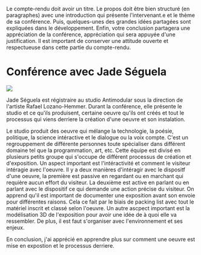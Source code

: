 Le compte-rendu doit avoir un titre. Le propos doit être bien structuré (en paragraphes) avec une introduction qui présente l'intervenant.e et le thème de sa conférence. Puis, quelques-unes des grandes idées partagées sont expliquées dans le développement. Enfin, votre conclusion partagera une appréciation de la conférence, appréciation qui sera appuyée d'une justification. Il est important de conserver une attitude ouverte et respectueuse dans cette partie du compte-rendu.

# Conférence avec Jade Séguela

![](https://www.lozano-hemmer.com/images/splash/rotate/splash_external_interior.jpg)

Jade Séguela est régistraire au studio Antimodular sous la direction de l'artiste Rafael Lozano-Hemmer. Durant la conférence, elle présente le studio et ce qu'ils produisent, certaine oeuvre qu'ils ont créés et tout le processus qui viens derriere la création d'une oeuvre et son instalation.

Le studio produit des oeuvre qui mélange la technologie, la poésie, politique, la science intéractive et le dialogue ou la voix compte. C'est un regrouppement de différente personnes toute spécialiser dans différent domaine tel que la programmation, art, etc. Cette équipe est divisé en plusieurs petits groupe qui s'occupe de différent processus de création et d'exposition. Un aspect important est l'intéractivité et comment le visiteur intéragie avec l'oeuvre. Il y a deux manières d'intéragir avec le dispositf d'une oeuvre, la première est passive en regardant ou en marchant qui requière aucun effort du visiteur. La deuxième est active en parlant ou en parlant avec le dispositif ce qui demande une action précise du visiteur. On apprend qu'il est important de documenter une exposition avant son envoie pour différentes raisons. Cela ce fait par le biais de packing list avec tout le matériel inscrit et classé selon l'oeuvre. Un autre ascpect important est la modélisation 3D de l'exposition pour avoir une idée de à quoi elle va ressembler. De plus, il est faut s'organiser avec l'environnement et ses enjeux.

En conclusion, j'ai apprécié en apprendre plus sur comment une oeuvre est mise en expostion et le processus derriere. 
